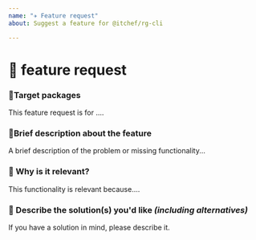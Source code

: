 ```yaml
---
name: "✈️ Feature request"
about: Suggest a feature for @itchef/rg-cli

---
```

<!-- Hello! ☺️ 

To make this wonderful feature more relevant, please take a look at our open and closed issues before submitting this one. Who knows you might find a mate who is also interested in the same feature. Also it might contain the information regarding workarounds, resolution, or progress updates.
-->

# 🚀 feature request

### 🎯Target packages
<!-- Could you please point out one or more @itchef/rg-cli packages the are relevant for this feature request? -->
This feature request is for ....

### 📝Brief description about the feature
A brief description of the problem or missing functionality...

### 🤔 Why is it relevant?
This functionality is relevant because....

### 📔 Describe the solution(s) you'd like _(including alternatives)_
If you have a solution in mind, please describe it.
